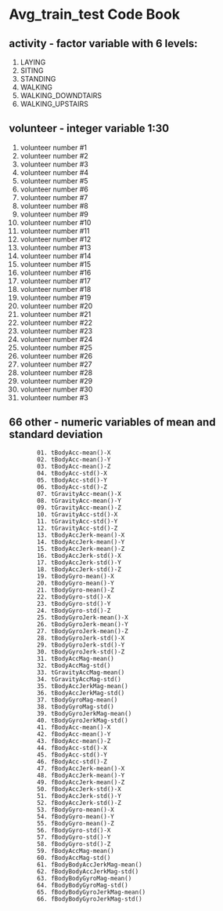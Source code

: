 # Avg_train_test Code Book
## activity - factor variable with 6 levels: 
1. LAYING
2. SITING
3. STANDING
4. WALKING
5. WALKING_DOWNDTAIRS
6. WALKING_UPSTAIRS
## volunteer - integer variable 1:30
1. volunteer number #1
2. volunteer number #2
3. volunteer number #3
4. volunteer number #4
5. volunteer number #5
6. volunteer number #6
7. volunteer number #7
8. volunteer number #8
9. volunteer number #9
10. volunteer number #10
11. volunteer number #11
12. volunteer number #12
13. volunteer number #13
14. volunteer number #14
15. volunteer number #15
16. volunteer number #16
17. volunteer number #17
18. volunteer number #18
19. volunteer number #19
20. volunteer number #20
21. volunteer number #21
22. volunteer number #22
23. volunteer number #23
24. volunteer number #24
25. volunteer number #25
26. volunteer number #26
27. volunteer number #27
27. volunteer number #28
28. volunteer number #29
29. volunteer number #30
30. volunteer number #3
## 66 other -  numeric variables of mean and standard deviation 
            01. tBodyAcc-mean()-X 
            02. tBodyAcc-mean()-Y
            03. tBodyAcc-mean()-Z         
            04. tBodyAcc-std()-X           
            05. tBodyAcc-std()-Y           
            06. tBodyAcc-std()-Z          
            07. tGravityAcc-mean()-X       
            08. tGravityAcc-mean()-Y       
            09. tGravityAcc-mean()-Z       
            10. tGravityAcc-std()-X       
            11. tGravityAcc-std()-Y        
            12. tGravityAcc-std()-Z        
            13. tBodyAccJerk-mean()-X      
            14. tBodyAccJerk-mean()-Y      
            15. tBodyAccJerk-mean()-Z      
            16. tBodyAccJerk-std()-X       
            17. tBodyAccJerk-std()-Y       
            18. tBodyAccJerk-std()-Z       
            19. tBodyGyro-mean()-X         
            20. tBodyGyro-mean()-Y         
            21. tBodyGyro-mean()-Z         
            22. tBodyGyro-std()-X          
            23. tBodyGyro-std()-Y          
            24. tBodyGyro-std()-Z          
            25. tBodyGyroJerk-mean()-X     
            26. tBodyGyroJerk-mean()-Y     
            27. tBodyGyroJerk-mean()-Z     
            28. tBodyGyroJerk-std()-X     
            29. tBodyGyroJerk-std()-Y      
            30. tBodyGyroJerk-std()-Z      
            31. tBodyAccMag-mean()         
            32. tBodyAccMag-std()          
            33. tGravityAccMag-mean()     
            34. tGravityAccMag-std()      
            35. tBodyAccJerkMag-mean()    
            36. tBodyAccJerkMag-std()     
            37. tBodyGyroMag-mean()        
            38. tBodyGyroMag-std()         
            39. tBodyGyroJerkMag-mean()    
            40. tBodyGyroJerkMag-std()     
            41. fBodyAcc-mean()-X          
            42. fBodyAcc-mean()-Y          
            43. fBodyAcc-mean()-Z          
            44. fBodyAcc-std()-X          
            45. fBodyAcc-std()-Y           
            46. fBodyAcc-std()-Z           
            47. fBodyAccJerk-mean()-X      
            48. fBodyAccJerk-mean()-Y      
            49. fBodyAccJerk-mean()-Z      
            50. fBodyAccJerk-std()-X       
            51. fBodyAccJerk-std()-Y       
            52. fBodyAccJerk-std()-Z       
            53. fBodyGyro-mean()-X         
            54. fBodyGyro-mean()-Y         
            55. fBodyGyro-mean()-Z
            56. fBodyGyro-std()-X          
            57. fBodyGyro-std()-Y         
            58. fBodyGyro-std()-Z          
            59. fBodyAccMag-mean()        
            60. fBodyAccMag-std()          
            61. fBodyBodyAccJerkMag-mean() 
            62. fBodyBodyAccJerkMag-std()  
            63. fBodyBodyGyroMag-mean()    
            64. fBodyBodyGyroMag-std()     
            65. fBodyBodyGyroJerkMag-mean()
            66. fBodyBodyGyroJerkMag-std() 